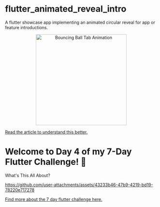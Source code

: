 # flutter_animated_reveal_intro
A flutter showcase app implementing an animated circular reveal for app or feature introductions. 

<p align="center">
  <img src="https://i.giphy.com/media/v1.Y2lkPTc5MGI3NjExazlmOWtzZnR6dTdzdHN5ZzNzcnl2cHQ0am1oZ2NraHloZHVyMWxncyZlcD12MV9pbnRlcm5hbF9naWZfYnlfaWQmY3Q9Zw/L3SDXM0b23sNow6Rc1/giphy.gif" alt="Bouncing Ball Tab Animation" width="300">
</p>

[Read the article to understand this better.](https://codinglollypop.medium.com/crafting-intro-animations-in-flutter-a-dive-into-choreographed-transitions-4149b7f85ffb)

# Welcome to Day 4 of my 7-Day Flutter Challenge! 🚀
What's This All About?


https://github.com/user-attachments/assets/43233b46-47b9-4219-bd19-78220e717278




[Find more about the 7 day flutter challenge here.](https://codinglollypop.medium.com/7-days-of-flutter-fun-a-visual-journey-through-animations-4caeb556403e)
